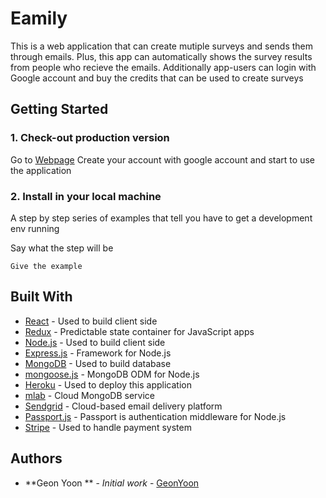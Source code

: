 # Eamily

This is a web application that can create mutiple surveys and sends them through emails. Plus, this app can automatically shows the survey results from people who recieve the emails. Additionally app-users can login with Google account and buy the credits that can be used to create surveys

## Getting Started

### 1. Check-out production version 

Go to [Webpage](https://whispering-falls-98221.herokuapp.com)
Create your account with google account and start to use the application 

### 2. Install in your local machine 

A step by step series of examples that tell you have to get a development env running

Say what the step will be

```
Give the example
```




## Built With

* [React](https://reactjs.org/) - Used to build client side
* [Redux](http://redux.js.org/docs/basics/UsageWithReact.html) - Predictable state container for JavaScript apps
* [Node.js](https://nodejs.org/en/) - Used to build client side 
* [Express.js](http://expressjs.com/) - Framework for Node.js
* [MongoDB](https://www.mongodb.com/) - Used to build database 
* [mongoose.js](http://mongoosejs.com/) - MongoDB ODM for Node.js
* [Heroku](https://www.heroku.com) - Used to deploy this application 
* [mlab](https://mlab.com/) -  Cloud MongoDB service
* [Sendgrid](https://sendgrid.com/) - Cloud-based email delivery platform
* [Passport.js](http://www.passportjs.org/) - Passport is authentication middleware for Node.js
* [Stripe](https://stripe.com/docs/stripe-js/reference) - Used to handle payment system



## Authors

* **Geon Yoon ** - *Initial work* - [GeonYoon](https://github.com/GeonYoon)
